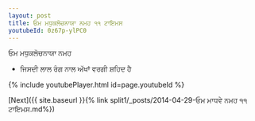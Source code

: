 ```yaml
---
layout: post
title: ਓਮ ਮਧੁਕਲੋਚਨਾਯਾ ਨਮਹ ੧੧ ਟਾਇਮਸ
youtubeId: 0z67p-ylPC0
---
```

 
 
 ਓਮ ਮਧੁਕਲੋਚਨਾਯਾ ਨਮਹ  
 
 -  ਜਿਸਦੀ ਲਾਲ ਰੰਗ ਨਾਲ ਅੱਖਾਂ ਵਰਗੀ ਸ਼ਹਿਦ ਹੈ 
 
  
 
  
 
 
 
 
 
 


{% include youtubePlayer.html id=page.youtubeId %}
 
[Next]({{ site.baseurl }}{% link  split1/_posts/2014-04-29-ਓਮ ਮਾਧਵੇ ਨਮਹ ੧੧ ਟਾਇਮਸ.md%})
 
